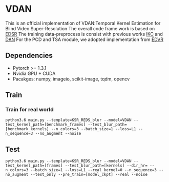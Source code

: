 # VDAN
This is an official implementation of VDAN:Temporal Kernel Estimation for Blind Video Super-Resolution 
The overall code frame work is based on [EDSR](https://github.com/thstkdgus35/EDSR-PyTorch/tree/master/src)
The training data-preprocess is consist with previous works [IKC](https://github.com/yuanjunchai/IKC)  and [DAN](https://github.com/greatlog/DAN)
For the PCD and TSA module, we adopted implementation from [EDVR](https://github.com/xinntao/EDVR/)

## Dependencies
* Pytorch >= 1.3.1
* Nvidia GPU + CUDA
* Pacakges: numpy, imageio, scikit-image, tqdm, opencv

## Train

### Train for real world
```
python3.6 main.py --template=KSR_REDS_blur --model=VDAN --test_kernel_path=[benchmark_frames] --test_blur_path=[benchmark_kernels] --n_colors=3 --batch_size=1 --loss=L1 --n_sequence=3 --no_augment --noise
```

## Test
```
python3.6 main.py --template=KSR_REDS_blur --model=VDAN --test_kernel_path=[frames] --test_blur_path=[kernels] --dir_hr= --n_colors=3 --batch_size=1 --loss=L1 --real_kernel=0 --n_sequence=3 --no_augment --test_only --pre_train=[model_ckpt] --real --noise
```
